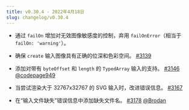 ```yaml
---
title: v0.30.4 - 2022年4月18日
slug: changelog/v0.30.4
---
```


* 通过 `failOn` 增加对无效图像敏感度的控制，弃用 `failOnError`（相当于 `failOn: 'warning'`）。

* 确保 `create` 输入图像具有正确的位深和色彩空间。
  [#3139](https://github.com/lovell/sharp/issues/3139)

* 添加对带有 `byteOffset` 和 `length` 的 `TypedArray` 输入的支持。
  [#3146](https://github.com/lovell/sharp/pull/3146)
  [@codepage949](https://github.com/codepage949)

* 当尝试渲染大于 32767x32767 的 SVG 输入时，改进错误信息。
  [#3167](https://github.com/lovell/sharp/issues/3167)

* 在“输入文件缺失”错误信息中添加缺失文件名。
  [#3178](https://github.com/lovell/sharp/pull/3178)
  [@Brodan](https://github.com/Brodan)